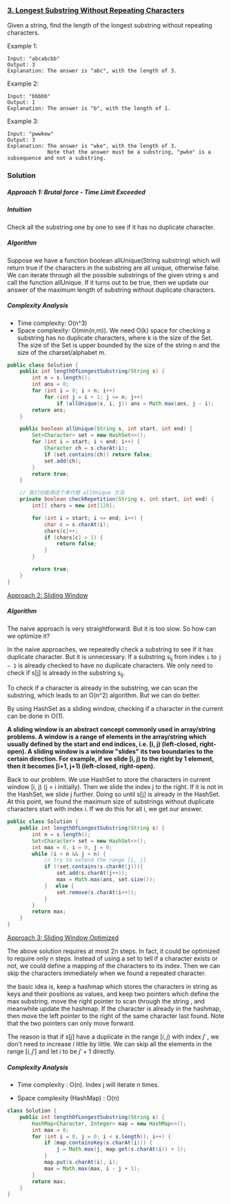 ### [3. Longest Substring Without Repeating Characters](https://leetcode.com/problems/longest-substring-without-repeating-characters/)


Given a string, find the length of the longest substring without repeating characters.

Example 1:
```
Input: "abcabcbb"
Output: 3 
Explanation: The answer is "abc", with the length of 3. 
```
Example 2:
```
Input: "bbbbb"
Output: 1
Explanation: The answer is "b", with the length of 1.
```
Example 3:
```
Input: "pwwkew"
Output: 3
Explanation: The answer is "wke", with the length of 3. 
             Note that the answer must be a substring, "pwke" is a subsequence and not a substring.
```

### Solution

##### Approach 1: Brutal force - Time Limit Exceeded

##### Intuition

Check all the substring one by one to see if it has no duplicate character.

##### Algorithm

Suppose we have a function boolean allUnique(String substring) which will return true if the characters in the substring are all unique, otherwise false. We can iterate through all the possible substrings of the given string s and call the function allUnique. If it turns out to be true, then we update our answer of the maximum length of substring without duplicate characters.

##### Complexity Analysis
- Time complexity: O(n^3)
- Space complexity: O(min(n,m)). We need O(k) space for checking a substring has no duplicate characters, where k is the size of the Set. The size of the Set is upper bounded by the size of the string n and the size of the charset/alphabet m.

```java
public class Solution {
    public int lengthOfLongestSubstring(String s) {
        int n = s.length();
        int ans = 0;
        for (int i = 0; i < n; i++)
            for (int j = i + 1; j <= n; j++)
                if (allUnique(s, i, j)) ans = Math.max(ans, j - i);
        return ans;
    }

    public boolean allUnique(String s, int start, int end) {
        Set<Character> set = new HashSet<>();
        for (int i = start; i < end; i++) {
            Character ch = s.charAt(i);
            if (set.contains(ch)) return false;
            set.add(ch);
        }
        return true;
    }

    // 我们也能用这个来代替 allUnique 方法
    private boolean checkRepetition(String s, int start, int end) {
        int[] chars = new int[128];

        for (int i = start; i <= end; i++) {
            char c = s.charAt(i);
            chars[c]++;
            if (chars[c] > 1) {
                return false;
            }
        }

        return true;
    }
}
```
[Approach 2: Sliding Window]()
##### Algorithm

The naive approach is very straightforward. But it is too slow. So how can we optimize it?

In the naive approaches, we repeatedly check a substring to see if it has duplicate character. But it is unnecessary. If a substring s<sub>ij</sub> from index `i` to `j − 1` is already checked to have no duplicate characters. We only need to check if s[j] is already in the substring s<sub>ij</sub>​.

To check if a character is already in the substring, we can scan the substring, which leads to an O(n^2) algorithm. But we can do better.

By using HashSet as a sliding window, checking if a character in the current can be done in O(1).

**A sliding window is an abstract concept commonly used in array/string problems. A window is a range of elements in the array/string which usually defined by the start and end indices, i.e. [i, j) (left-closed, right-open). A sliding window is a window "slides" its two boundaries to the certain direction. For example, if we slide [i, j) to the right by 1 element, then it becomes [i+1, j+1) (left-closed, right-open).**

Back to our problem. We use HashSet to store the characters in current window [i, j) (j = i initially). Then we slide the index j to the right. If it is not in the HashSet, we slide j further. Doing so until s[j] is already in the HashSet. At this point, we found the maximum size of substrings without duplicate characters start with index i. If we do this for all i, we get our answer.

```java
public class Solution {
    public int lengthOfLongestSubstring(String s) {
        int n = s.length();
        Set<Character> set = new HashSet<>();
        int max = 0, i = 0, j = 0;
        while (i < n && j < n) {
            // try to extend the range [i, j]
            if (!set.contains(s.charAt(j))){
                set.add(s.charAt(j++));
                max = Math.max(ans, set.size());
            }　 else {
                set.remove(s.charAt(i++));
            }
        }
        return max;
    }
}
```

[Approach 3: Sliding Window Optimized](https://leetcode.com/problems/longest-substring-without-repeating-characters/discuss/1729/11-line-simple-Java-solution-O(n)-with-explanation)


The above solution requires at most 2n steps. In fact, it could be optimized to require only n steps. Instead of using a set to tell if a character exists or not, we could define a mapping of the characters to its index. Then we can skip the characters immediately when we found a repeated character.

the basic idea is, keep a hashmap which stores the characters in string as keys and their positions as values, and keep two pointers which define the max substring. move the right pointer to scan through the string , and meanwhile update the hashmap. If the character is already in the hashmap, then move the left pointer to the right of the same character last found. Note that the two pointers can only move forward.

The reason is that if $s[j]$ have a duplicate in the range $[i, j)$ with index $j'$
 , we don't need to increase $i$ little by little. We can skip all the elements in the range $[i, j']$ and let $i$ to be $j' + 1$ directly.
##### Complexity Analysis

- Time complexity : O(n). Index j will iterate n times.

- Space complexity (HashMap) : O(n)

```java
class Solution {
    public int lengthOfLongestSubstring(String s) {
        HashMap<Character, Integer> map = new HashMap<>();
        int max = 0;
        for (int i = 0, j = 0; i < s.length(); i++) {
            if (map.containsKey(s.charAt(i))) {
                j = Math.max(j, map.get(s.charAt(i)) + 1);
            }
            map.put(s.charAt(i), i);
            max = Math.max(max, i - j + 1);
        }
        return max;
    }
}
```